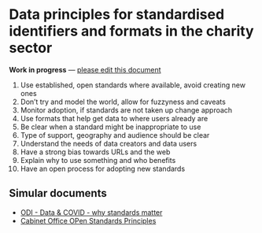 # Data principles for standardised identifiers and formats in the charity sector

**Work in progress** — [please edit this document](https://github.com/WeTheCatalysts/standards-and-identifiers/blob/master/principles.md)

1. Use established, open standards where available, avoid creating new ones
2. Don’t try and model the world, allow for fuzzyness and caveats
3. Monitor adoption, if standards are not taken up change approach
4. Use formats that help get data to where users already are
5. Be clear when a standard might be inappropriate to use
6. Type of support, geography and audience should be clear
7. Understand the needs of data creators and data users
8. Have a strong bias towards URLs and the web
9. Explain why to use something and who benefits
10. Have an open process for adopting new standards


## Simular documents

* [ODI - Data & COVID - why standards matter](https://theodi.org/article/data-and-covid-19-why-standards-matter/)
* [Cabinet Office OPen Standards Principles](https://www.gov.uk/government/publications/open-standards-principles/open-standards-principles)
